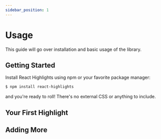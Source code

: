 ```yaml
---
sidebar_position: 1
---
```


# Usage

This guide will go over installation and basic usage of the library.

## Getting Started

Install React Highlights using npm or your favorite package manager:

```sh
$ npm install react-highlights
```

and you're ready to roll! There's no external CSS or anything to include.

## Your First Highlight

## Adding More
